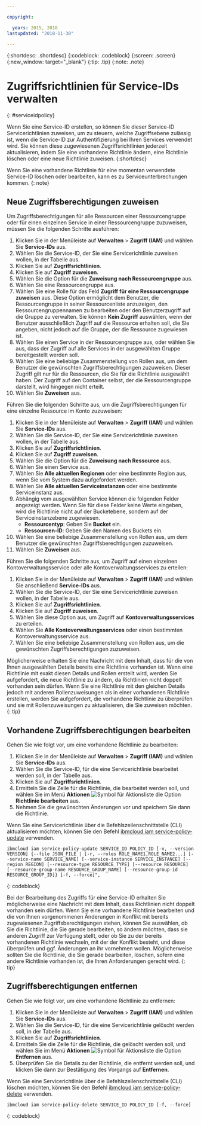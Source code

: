 ```yaml
---

copyright:

  years: 2015, 2018
lastupdated: "2018-11-30"

---
```


{:shortdesc: .shortdesc}
{:codeblock: .codeblock}
{:screen: .screen}
{:new_window: target="_blank"}
{:tip: .tip}
{:note: .note}

# Zugriffsrichtlinien für Service-IDs verwalten
{: #serviceidpolicy}

Wenn Sie eine Service-ID erstellen, so können Sie dieser Service-ID Servicerichtlinien zuweisen, um zu steuern, welche Zugriffsebene zulässig ist, wenn die Service-ID zur Authentifizierung bei Ihren Services verwendet wird. Sie können diese zugewiesenen Zugriffsrichtlinien jederzeit aktualisieren, indem Sie eine vorhandene Richtlinie ändern, eine Richtlinie löschen oder eine neue Richtlinie zuweisen.
{:shortdesc}

Wenn Sie eine vorhandene Richtlinie für eine momentan verwendete Service-ID löschen oder bearbeiten, kann es zu Serviceunterbrechungen kommen.
{: note}

## Neue Zugriffsberechtigungen zuweisen

Um Zugriffsberechtigungen für alle Ressourcen einer Ressourcengruppe oder für einen einzelnen Service in einer Ressourcengruppe zuzuweisen, müssen Sie die folgenden Schritte ausführen:

1. Klicken Sie in der Menüleiste auf **Verwalten** &gt; **Zugriff (IAM)** und wählen Sie **Service-IDs** aus.
2. Wählen Sie die Service-ID, der Sie eine Servicerichtlinie zuweisen wollen, in der Tabelle aus.
3. Klicken Sie auf **Zugriffsrichtlinien**.
4. Klicken Sie auf **Zugriff zuweisen**.
5. Wählen Sie die Option für die **Zuweisung nach Ressourcengruppe** aus.
6. Wählen Sie eine Ressourcengruppe aus.
7. Wählen Sie eine Rolle für das Feld **Zugriff für eine Ressourcengruppe zuweisen** aus. Diese Option ermöglicht dem Benutzer, die Ressourcengruppe in seiner Ressourcenliste anzuzeigen, den Ressourcengruppennamen zu bearbeiten oder den Benutzerzugriff auf die Gruppe zu verwalten. Sie können **Kein Zugriff** auswählen, wenn der Benutzer ausschließlich Zugriff auf die Ressource erhalten soll, die Sie angeben, nicht jedoch auf die Gruppe, der die Ressource zugewiesen ist.
8. Wählen Sie einen Service in der Ressourcengruppe aus, oder wählen Sie aus, dass der Zugriff auf alle Services in der ausgewählten Gruppe bereitgestellt werden soll.
9. Wählen Sie eine beliebige Zusammenstellung von Rollen aus, um dem Benutzer die gewünschten Zugriffsberechtigungen zuzuweisen. Dieser Zugriff gilt nur für die Ressourcen, die Sie für die Richtlinie ausgewählt haben. Der Zugriff auf den Container selbst, der die Ressourcengruppe darstellt, wird hingegen nicht erteilt.
10. Wählen Sie **Zuweisen** aus.

Führen Sie die folgenden Schritte aus, um die Zugriffsberechtigungen für eine einzelne Ressource im Konto zuzuweisen:

1. Klicken Sie in der Menüleiste auf **Verwalten** &gt; **Zugriff (IAM)** und wählen Sie **Service-IDs** aus.
2. Wählen Sie die Service-ID, der Sie eine Servicerichtlinie zuweisen wollen, in der Tabelle aus.
3. Klicken Sie auf **Zugriffsrichtlinien**.
4. Klicken Sie auf **Zugriff zuweisen**.
5. Wählen Sie die Option für die **Zuweisung nach Ressource** aus.
6. Wählen Sie einen Service aus.
7. Wählen Sie **Alle aktuellen Regionen** oder eine bestimmte Region aus, wenn Sie vom System dazu aufgefordert werden.
8. Wählen Sie **Alle aktuellen Serviceinstanzen** oder eine bestimmte Serviceinstanz aus.
9. Abhängig vom ausgewählten Service können die folgenden Felder angezeigt werden. Wenn Sie für diese Felder keine Werte eingeben, wird die Richtlinie nicht auf der Bucketebene, sondern auf der Serviceinstanzebene zugewiesen.
    * **Ressourcentyp**: Geben Sie **Bucket** ein.
    * **Ressourcen-ID**: Geben Sie den Namen des Buckets ein.
10. Wählen Sie eine beliebige Zusammenstellung von Rollen aus, um dem Benutzer die gewünschten Zugriffsberechtigungen zuzuweisen.
11. Wählen Sie **Zuweisen** aus.

Führen Sie die folgenden Schritte aus, um Zugriff auf einen einzelnen Kontoverwaltungsservice oder alle Kontoverwaltungsservices zu erteilen:

1. Klicken Sie in der Menüleiste auf **Verwalten** &gt; **Zugriff (IAM)** und wählen Sie anschließend **Service-IDs** aus.
2. Wählen Sie die Service-ID, der Sie eine Servicerichtlinie zuweisen wollen, in der Tabelle aus.
3. Klicken Sie auf **Zugriffsrichtlinien**.
4. Klicken Sie auf **Zugriff zuweisen**.
5. Wählen Sie diese Option aus, um Zugriff auf **Kontoverwaltungsservices** zu erteilen.
6. Wählen Sie **Alle Kontoverwaltungsservices** oder einen bestimmten Kontoverwaltungsservice aus.
7. Wählen Sie eine beliebige Zusammenstellung von Rollen aus, um die gewünschten Zugriffsberechtigungen zuzuweisen.

Möglicherweise erhalten Sie eine Nachricht mit dem Inhalt, dass für die von Ihnen ausgewählten Details bereits eine Richtlinie vorhanden ist. Wenn eine Richtlinie mit exakt diesen Details und Rollen erstellt wird, werden Sie aufgefordert, die neue Richtlinie zu ändern, da Richtlinien nicht doppelt vorhanden sein dürfen. Wenn Sie eine Richtlinie mit den gleichen Details jedoch mit anderen Rollenzuweisungen als in einer vorhandenen Richtlinie erstellen, werden Sie aufgefordert, die vorhandene Richtlinie zu überprüfen und sie mit Rollenzuweisungen zu aktualisieren, die Sie zuweisen möchten.
{: tip}

## Vorhandene Zugriffsberechtigungen bearbeiten

Gehen Sie wie folgt vor, um eine vorhandene Richtlinie zu bearbeiten:

1. Klicken Sie in der Menüleiste auf **Verwalten** &gt; **Zugriff (IAM)** und wählen Sie **Service-IDs** aus.
2. Wählen Sie die Service-ID, für die eine Servicerichtlinie bearbeitet werden soll, in der Tabelle aus.
3. Klicken Sie auf **Zugriffsrichtlinien**.
4. Ermitteln Sie die Zeile für die Richtlinie, die bearbeitet werden soll, und wählen Sie im Menü **Aktionen** ![Symbol für Aktionsliste](../icons/action-menu-icon.svg) die Option **Richtlinie bearbeiten** aus.
5. Nehmen Sie die gewünschten Änderungen vor und speichern Sie dann die Richtlinie.

Wenn Sie eine Servicerichtlinie über die Befehlszeilenschnittstelle (CLI) aktualisieren möchten, können Sie den Befehl [ibmcloud iam service-policy-update](/docs/cli/reference/ibmcloud/cli_api_policy.html#ibmcloud_iam_user_policy_update) verwenden.
```
ibmcloud iam service-policy-update SERVICE_ID POLICY_ID [-v, --version VERSION] {--file JSON_FILE | [-r, --roles ROLE_NAME1,ROLE_NAME2...] [--service-name SERVICE_NAME] [--service-instance SERVICE_INSTANCE] [--region REGION] [--resource-type RESOURCE_TYPE] [--resource RESOURCE] [--resource-group-name RESOURCE_GROUP_NAME] [--resource-group-id RESOURCE_GROUP_ID]} [-f, --force]",
```
{: codeblock}

Bei der Bearbeitung des Zugriffs für eine Service-ID erhalten Sie möglicherweise eine Nachricht mit dem Inhalt, dass Richtlinien nicht doppelt vorhanden sein dürfen. Wenn Sie eine vorhandene Richtlinie bearbeiten und die von Ihnen vorgenommenen Änderungen in Konflikt mit bereits zugewiesenen Zugriffsberechtigungen stehen, können Sie auswählen, ob Sie die Richtlinie, die Sie gerade bearbeiten, so ändern möchten, dass sie anderen Zugriff zur Verfügung stellt, oder ob Sie zu der bereits vorhandenen Richtlinie wechseln, mit der der Konflikt besteht, und diese überprüfen und ggf. Änderungen an ihr vornehmen wollen. Möglicherweise sollten Sie die Richtlinie, die Sie gerade bearbeiten, löschen, sofern eine andere Richtlinie vorhanden ist, die Ihren Anforderungen gerecht wird.
{: tip}

## Zugriffsberechtigungen entfernen

Gehen Sie wie folgt vor, um eine vorhandene Richtlinie zu entfernen:

1. Klicken Sie in der Menüleiste auf **Verwalten** &gt; **Zugriff (IAM)** und wählen Sie **Service-IDs** aus.
2. Wählen Sie die Service-ID, für die eine Servicerichtlinie gelöscht werden soll, in der Tabelle aus.
3. Klicken Sie auf **Zugriffsrichtlinien**.
4. Ermitteln Sie die Zeile für die Richtlinie, die gelöscht werden soll, und wählen Sie im Menü **Aktionen** ![Symbol für Aktionsliste](../icons/action-menu-icon.svg) die Option **Entfernen** aus.
5. Überprüfen Sie die Details zu der Richtlinie, die entfernt werden soll, und klicken Sie dann zur Bestätigung des Vorgangs auf **Entfernen**.

Wenn Sie eine Servicerichtlinie über die Befehlszeilenschnittstelle (CLI) löschen möchten, können Sie den Befehl [ibmcloud iam service-policy-delete](/docs/cli/reference/ibmcloud/cli_api_policy.html#ibmcloud_iam_service_policy_delete) verwenden.
```
ibmcloud iam service-policy-delete SERVICE_ID POLICY_ID [-f, --force]
```
{: codeblock}
